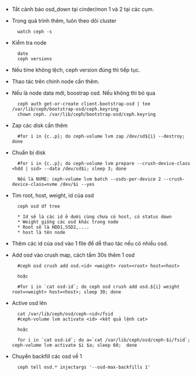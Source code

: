 - Tắt cảnh báo osd_down tại cinder/mon 1 và 2 tại các cụm.

- Trong quá trình thêm, luôn theo dõi cluster

        watch ceph -s

- Kiểm tra node

        date
        ceph versions

- Nếu time không lệch, ceph version đúng thì tiếp tục.

- Thao tác trên chính node cần thêm.

- Nếu là node data mới, boostrap osd. Nếu không thì bỏ qua

        ceph auth get-or-create client.bootstrap-osd | tee /var/lib/ceph/bootstrap-osd/ceph.keyring
        chown ceph. /var/lib/ceph/bootstrap-osd/ceph.keyring

- Zap các disk cần thêm

        #for i in {c..p}; do ceph-volume lvm zap /dev/sd${i} --destroy; done

- Chuẩn bị disk

        #for i in {c..p}; do ceph-volume lvm prepare --crush-device-class <hdd | ssd> --data /dev/sd$i; sleep 3; done
    
        Nếu là NVME: ceph-volume lvm batch --osds-per-device 2 --crush-device-class=nvme /dev/$i --yes

- Tìm root, host, weight, id của osd

        ceph osd df tree
      
        * Id sẽ là các id ở dưới cùng chưa có host, có status down
        * Weight giống các osd khác trong node
        * Root sẽ là HDD1,SSD2,....
        * host là tên node

- Thêm các id của osd vào 1 file để dễ thao tác nếu có nhiều osd.

- Add osd vào crush map, cách tầm 30s thêm 1 osd

        #ceph osd crush add osd.<id> <weight> root=<root> host=<host>
    
        hoặc
    
        #for i in `cat osd-id`; do ceph osd crush add osd.${i} weight root=<weight> host=<host>; sleep 30; done

- Active osd lên

        cat /var/lib/ceph/osd/ceph-<id>/fsid
        #ceph-volume lvm activate <id> <kết quả lệnh cat>
    
        hoặc
    
        for i in `cat osd-id`; do a=`cat /var/lib/ceph/osd/ceph-$i/fsid`; ceph-volume lvm activate $i $a; sleep 60;  done

- Chuyển backfill các osd về 1

        ceph tell osd.* injectargs '--osd-max-backfills 1'

